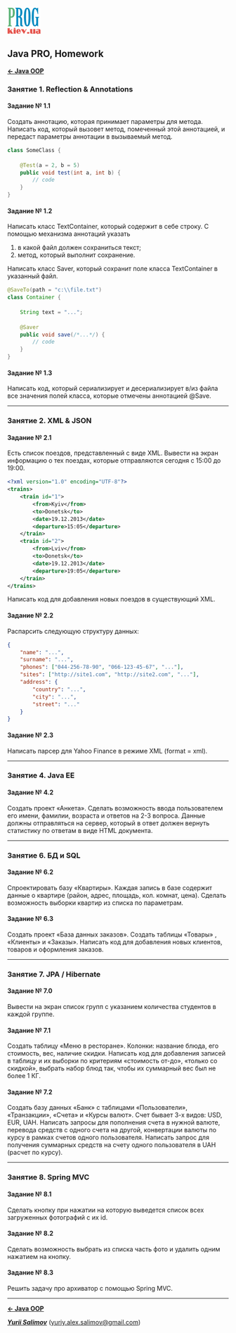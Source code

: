 [![Prog.kiev.ua](logo.png)](https://prog.kiev.ua)

## Java PRO, Homework

[**<- Java OOP**](https://github.com/YuriiSalimov/Prog.kiev.ua-JavaOOP)

### Занятие 1. Reflection & Annotations

#### Задание № 1.1
<!--#### [Задание № 1.1](/src/main/java/com/salimov/yurii/lesson01/task01)-->
Создать аннотацию, которая принимает параметры для метода. 
Написать код, который вызовет метод, помеченный этой аннотацией, 
и передаст параметры аннотации в вызываемый метод.
```java
class SomeClass {
    
    @Test(a = 2, b = 5)
    public void test(int a, int b) {
        // code
    }
}
```

#### Задание № 1.2
<!--#### [Задание № 1.2](/src/main/java/com/salimov/yurii/lesson01/task02)-->
Написать класс TextContainer, который содержит в себе строку. 
С помощью механизма аннотаций указать
1) в какой файл должен сохраниться текст; 
2) метод, который выполнит сохранение. 

Написать класс Saver, который сохранит поле класса TextContainer 
в указанный файл.
```java
@SaveTo(path = "c:\\file.txt")
class Container {
    
    String text = "...";
    
    @Saver
    public void save(/*...*/) {
        // code
    }
}
```

#### Задание № 1.3
<!--#### [Задание № 1.3](/src/main/java/com/salimov/yurii/lesson01/task03)-->
Написать код, который сериализирует и десериализирует в/из файла все 
значения полей класса, которые отмечены аннотацией @Save.

-------------------------------------------------------------------------

### Занятие 2. XML & JSON

#### Задание № 2.1
<!--#### [Задание № 2.1](/src/main/java/com/salimov/yurii/lesson02/task01)-->
Есть список поездов, представленный с виде XML. Вывести на экран информацию о тех поездах, которые
отправляются сегодня с 15:00 до 19:00.
```xml
<?xml version="1.0" encoding="UTF-8"?>
<trains>
    <train id="1">
        <from>Kyiv</from>
        <to>Donetsk</to>
        <date>19.12.2013</date>
        <departure>15:05</departure>
    </train>
    <train id="2">
        <from>Lviv</from>
        <to>Donetsk</to>
        <date>19.12.2013</date>
        <departure>19:05</departure>
    </train>
</trains>
```
Написать код для добавления новых поездов в существующий XML.

#### Задание № 2.2
<!--#### [Задание № 2.2](/src/main/java/com/salimov/yurii/lesson02/task02)-->
Распарсить следующую структуру данных:
```json
{
    "name": "...",
    "surname": "...",
    "phones": ["044-256-78-90", "066-123-45-67", "..."],
    "sites": ["http://site1.com", "http://site2.com", "..."],
    "address": {
        "country": "...",
        "city": "...",
        "street": "..."
    }
}
```

#### Задание № 2.3
<!--#### [Задание № 2.3](/src/main/java/com/salimov/yurii/lesson02/task03)-->
Написать парсер для Yahoo Finance в режиме XML (format = xml).

-------------------------------------------------------------------------

### Занятие 4. Java EE

#### Задание № 4.2
<!--#### [Задание № 4.2](/src/main/java/com/salimov/yurii/lesson04/task02)-->
Создать проект «Анкета». Сделать возможность ввода пользователем его имени, 
фамилии, возраста и ответов на 2-3 вопроса. Данные должны отправляться на 
сервер, который в ответ должен вернуть статистику по ответам в виде
HTML документа.

-------------------------------------------------------------------------

### Занятие 6. БД и SQL

#### Задание № 6.2
<!--#### [Задание № 6.2](/src/main/java/com/salimov/yurii/lesson06/task02)-->
Спроектировать базу «Квартиры». Каждая запись в базе содержит данные о 
квартире (район, адрес, площадь, кол. комнат, цена). Сделать возможность 
выборки квартир из списка по параметрам.

#### Задание № 6.3
<!--#### [Задание № 6.3](/src/main/java/com/salimov/yurii/lesson06/task03)-->
Создать проект «База данных заказов». Создать таблицы «Товары» , «Клиенты» 
и «Заказы». Написать код для добавления новых клиентов, товаров и оформления 
заказов.

-------------------------------------------------------------------------

### Занятие 7. JPA / Hibernate

#### Задание № 7.0
<!--#### [Задание № 7.0](/src/main/java/com/salimov/yurii/lesson07/task00)-->
Вывести на экран список групп с указанием количества студентов в каждой группе.

#### Задание № 7.1
<!--#### [Задание № 7.1](/src/main/java/com/salimov/yurii/lesson07/task01)-->
Создать таблицу «Меню в ресторане». Колонки: название блюда, его стоимость, 
вес, наличие скидки. Написать код для добавления записей в таблицу и их выборки 
по критериям «стоимость от-до», «только со скидкой», выбрать набор блюд так, 
чтобы их суммарный вес был не более 1 КГ.

#### Задание № 7.2
<!--#### [Задание № 7.2 *](/src/main/java/com/salimov/yurii/lesson07/task02)-->
Создать базу данных «Банк» с таблицами «Пользователи», «Транзакции», «Счета» 
и «Курсы валют». Счет бывает 3-х видов: USD, EUR, UAH. Написать запросы для 
пополнения счета в нужной валюте, перевода средств с одного счета на другой, 
конвертации валюты по курсу в рамках счетов одного пользователя. Написать
запрос для получения суммарных средств на счету одного пользователя в UAH 
(расчет по курсу).

-------------------------------------------------------------------------

### Занятие 8. Spring MVC

#### Задание № 8.1
<!--#### [Задание № 8.1](/src/main/java/com/salimov/yurii/lesson08/task01)-->
Сделать кнопку при нажатии на которую выведется список всех загруженных 
фотографий с их id.

#### Задание № 8.2
<!--#### [Задание № 8.2](/src/main/java/com/salimov/yurii/lesson08/task02)-->
Сделать возможность выбрать из списка часть фото и удалить одним нажатием 
на кнопку.

#### Задание № 8.3
<!--#### [Задание № 8.3](/src/main/java/com/salimov/yurii/lesson08/task03)-->
Решить задачу про архиватор с помощью Spring MVC.

-------------------------------------------------------------------------

[**<- Java OOP**](https://github.com/YuriiSalimov/Prog.kiev.ua-JavaOOP)

[_**Yurii Salimov**_](https://www.linkedin.com/in/yurii-salimov)  ([yuriy.alex.salimov@gmail.com](mailto:yuriy.alex.salimov@gmail.com))
